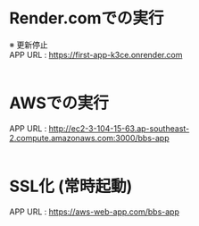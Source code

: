 # Render.comでの実行
※ 更新停止<br>
APP URL : https://first-app-k3ce.onrender.com
<br><br>
# AWSでの実行
APP URL : http://ec2-3-104-15-63.ap-southeast-2.compute.amazonaws.com:3000/bbs-app
<br><br>
# SSL化 (常時起動)
APP URL : https://aws-web-app.com/bbs-app
